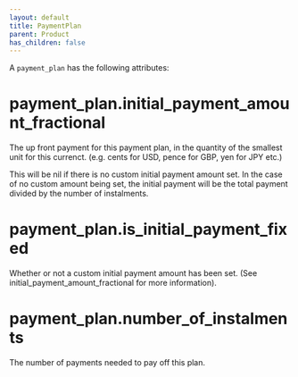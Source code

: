 ```yaml
---
layout: default
title: PaymentPlan
parent: Product
has_children: false
---
```


A `payment_plan` has the following attributes:

# payment_plan.initial_payment_amount_fractional

The up front payment for this payment plan, in the quantity of the
smallest unit for this currenct. (e.g. cents for USD, pence for GBP, yen
for JPY etc.)

This will be nil if there is no custom initial payment amount set.
In the case of no custom amount being set, the initial payment will be the total payment divided by the number of instalments.

# payment_plan.is_initial_payment_fixed

Whether or not a custom initial payment amount has been set.
(See initial_payment_amount_fractional for more information).

# payment_plan.number_of_instalments

The number of payments needed to pay off this plan.
